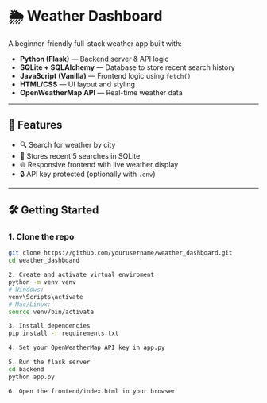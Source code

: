 # 🌦️ Weather Dashboard

A beginner-friendly full-stack weather app built with:

- **Python (Flask)** — Backend server & API logic  
- **SQLite + SQLAlchemy** — Database to store recent search history  
- **JavaScript (Vanilla)** — Frontend logic using `fetch()`  
- **HTML/CSS** — UI layout and styling  
- **OpenWeatherMap API** — Real-time weather data

---

## 🚀 Features

- 🔍 Search for weather by city
- 💾 Stores recent 5 searches in SQLite
- 🌐 Responsive frontend with live weather display
- 🔒 API key protected (optionally with `.env`)

---

## 🛠️ Getting Started

### 1. Clone the repo
```bash
git clone https://github.com/yourusername/weather_dashboard.git
cd weather_dashboard

2. Create and activate virtual enviroment 
python -m venv venv
# Windows:
venv\Scripts\activate
# Mac/Linux:
source venv/bin/activate

3. Install dependencies 
pip install -r requirements.txt

4. Set your OpenWeatherMap API key in app.py

5. Run the flask server 
cd backend
python app.py

6. Open the frontend/index.html in your browser
